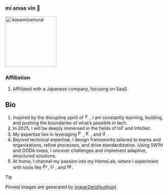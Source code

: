 ### mi amas vin 👋
<img width="160" src="https://count.getloli.com/@:kiwamizamurai?name=%3Akiwamizamurai&theme=moebooru-h&padding=7&offset=0&align=top&scale=1&pixelated=1&darkmode=auto" alt=":kiwamizamurai" />

### Affiliation
1. Affiliated with a Japanese company, focusing on SaaS

## Bio
1. Inspired by the disruptive spirit of <img src="https://cdn.jsdelivr.net/npm/simple-icons@11.13.0/icons/ycombinator.svg" width=16 alt="Y Combinator" />, I am constantly learning, building, and pushing the boundaries of what’s possible in tech.
2. In 2025, I will be deeply immersed in the fields of IoT and InfoSec.
3. My expertise lies in leveraging <img src="https://cdn.jsdelivr.net/npm/simple-icons@11.13.0/icons/python.svg" width=16 alt="Python" />, <img src="https://cdn.jsdelivr.net/npm/simple-icons@11.13.0/icons/kubernetes.svg" width=16 alt="Kubernetes" />, and <img src="https://cdn.jsdelivr.net/npm/simple-icons@11.13.0/icons/dbt.svg" width=16 alt="dbt" />.
4. Beyond technical expertise, I design frameworks tailored to teams and organizations, refine processes, and drive standardization. Using 5W1H and OODA loops, I uncover challenges and implement adaptive, structured solutions.
5. At home, I channel my passion into my HomeLab, where I experiment with tools like <img src="https://cdn.jsdelivr.net/npm/simple-icons@11.13.0/icons/proxmox.svg" width=16 alt="Proxmox" />, <img src="https://cdn.jsdelivr.net/npm/simple-icons@11.13.0/icons/ubiquiti.svg" width=16 alt="Ubiquiti" />, and <img src="https://avatars.githubusercontent.com/u/17420673?s=200&v=4" width=16 alt="M5Stack" />.

> [!TIP]
> Pinned images are generated by <a href="https://github.com/kiwamizamurai/image2grid"> image2grid(python) </a>
